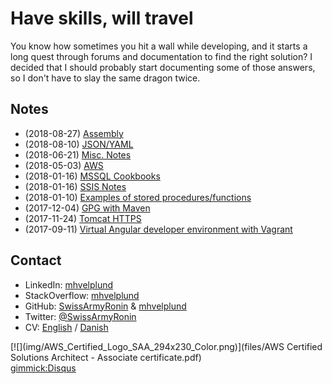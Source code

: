 # Have skills, will travel

You know how sometimes you hit a wall while developing, and it starts a long quest through forums and documentation to find the right solution? I decided that I should probably start documenting some of those answers, so I don't have to slay the same dragon twice.

## Notes

* (2018-08-27) [Assembly](Assembly.md)
* (2018-08-10) [JSON/YAML](JsonYaml.md)
* (2018-06-21) [Misc. Notes](MiscNotes.md)
* (2018-05-03) [AWS](AWS.md)
* (2018-01-16) [MSSQL Cookbooks](MssqlCookbooks.md)
* (2018-01-16) [SSIS Notes](SsisNotes.md)
* (2018-01-10) [Examples of stored procedures/functions](StoredProcedureExamples.md)
* (2017-12-04) [GPG with Maven](gpg-maven.md)
* (2017-11-24) [Tomcat HTTPS](TomcatSSL.md)
* (2017-09-11) [Virtual Angular developer environment with Vagrant](VirtualDeveloperEnvironmentWithVagrant.md)

## Contact

* LinkedIn: [mhvelplund](https://dk.linkedin.com/in/mhvelplund)
* StackOverflow: [mhvelplund](https://stackoverflow.com/cv/mhvelplund)
* GitHub: [SwissArmyRonin](https://github.com/SwissArmyRonin) &amp; [mhvelplund](https://github.com/mhvelplund)
* Twitter: [@SwissArmyRonin](https://twitter.com/SwissArmyRonin)
* CV: [English](files/CV_en.pdf) / [Danish](files/CV_dk.pdf)

<div style="float:right">
[![](img/AWS_Certified_Logo_SAA_294x230_Color.png)](files/AWS Certified Solutions Architect - Associate certificate.pdf)
</div>

[gimmick:Disqus](swissarmyronin-github-io)

<script type="text/javascript" src="https://platform.linkedin.com/badges/js/profile.js" async defer></script>